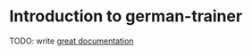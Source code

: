 # Introduction to german-trainer

TODO: write [great documentation](http://jacobian.org/writing/what-to-write/)
